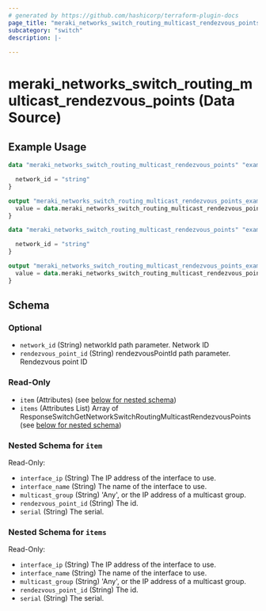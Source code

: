 ```yaml
---
# generated by https://github.com/hashicorp/terraform-plugin-docs
page_title: "meraki_networks_switch_routing_multicast_rendezvous_points Data Source - terraform-provider-meraki"
subcategory: "switch"
description: |-
  
---
```


# meraki_networks_switch_routing_multicast_rendezvous_points (Data Source)



## Example Usage

```terraform
data "meraki_networks_switch_routing_multicast_rendezvous_points" "example" {

  network_id = "string"
}

output "meraki_networks_switch_routing_multicast_rendezvous_points_example" {
  value = data.meraki_networks_switch_routing_multicast_rendezvous_points.example.items
}

data "meraki_networks_switch_routing_multicast_rendezvous_points" "example" {

  network_id = "string"
}

output "meraki_networks_switch_routing_multicast_rendezvous_points_example" {
  value = data.meraki_networks_switch_routing_multicast_rendezvous_points.example.item
}
```

<!-- schema generated by tfplugindocs -->
## Schema

### Optional

- `network_id` (String) networkId path parameter. Network ID
- `rendezvous_point_id` (String) rendezvousPointId path parameter. Rendezvous point ID

### Read-Only

- `item` (Attributes) (see [below for nested schema](#nestedatt--item))
- `items` (Attributes List) Array of ResponseSwitchGetNetworkSwitchRoutingMulticastRendezvousPoints (see [below for nested schema](#nestedatt--items))

<a id="nestedatt--item"></a>
### Nested Schema for `item`

Read-Only:

- `interface_ip` (String) The IP address of the interface to use.
- `interface_name` (String) The name of the interface to use.
- `multicast_group` (String) 'Any', or the IP address of a multicast group.
- `rendezvous_point_id` (String) The id.
- `serial` (String) The serial.


<a id="nestedatt--items"></a>
### Nested Schema for `items`

Read-Only:

- `interface_ip` (String) The IP address of the interface to use.
- `interface_name` (String) The name of the interface to use.
- `multicast_group` (String) 'Any', or the IP address of a multicast group.
- `rendezvous_point_id` (String) The id.
- `serial` (String) The serial.
